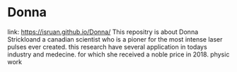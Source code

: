 # Donna
link: https://isruan.github.io/Donna/
This repositry is about Donna Strickloand a canadian scientist who is a pioner for the most intense laser pulses ever created. this research have several application in todays industry and medecine. for which she received a noble price in 2018.
physic work
